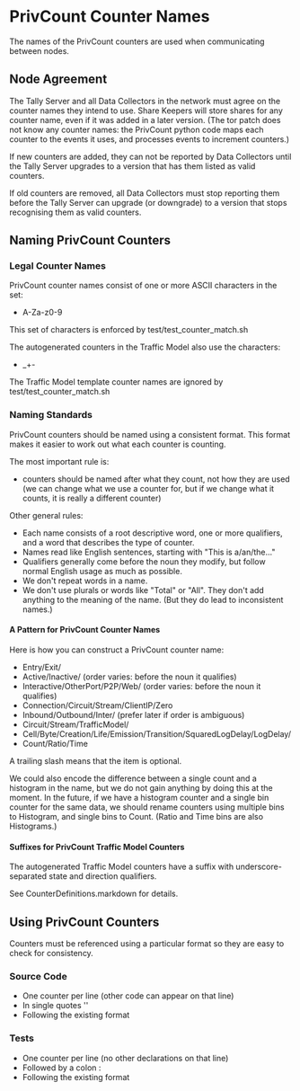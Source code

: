 # PrivCount Counter Names

The names of the PrivCount counters are used when communicating between nodes.

## Node Agreement

The Tally Server and all Data Collectors in the network must agree on the
counter names they intend to use. Share Keepers will store shares for any
counter name, even if it was added in a later version.
(The tor patch does not know any counter names: the PrivCount python code maps
each counter to the events it uses, and processes events to increment
counters.)

If new counters are added, they can not be reported by Data Collectors until
the Tally Server upgrades to a version that has them listed as valid counters.

If old counters are removed, all Data Collectors must stop reporting them
before the Tally Server can upgrade (or downgrade) to a version that stops
recognising them as valid counters.

## Naming PrivCount Counters

### Legal Counter Names

PrivCount counter names consist of one or more ASCII characters in the set:
* A-Za-z0-9

This set of characters is enforced by test/test_counter_match.sh

The autogenerated counters in the Traffic Model also use the characters:
* _+-

The Traffic Model template counter names are ignored by
test/test_counter_match.sh

### Naming Standards

PrivCount counters should be named using a consistent format.
This format makes it easier to work out what each counter is counting.

The most important rule is:
* counters should be named after what they count, not how they are used
  (we can change what we use a counter for, but if we change what it counts,
  it is really a different counter)

Other general rules:
* Each name consists of a root descriptive word, one or more qualifiers, and a
  word that describes the type of counter.
* Names read like English sentences, starting with "This is a/an/the..."
* Qualifiers generally come before the noun they modify, but follow normal
  English usage as much as possible.
* We don't repeat words in a name.
* We don't use plurals or words like "Total" or "All". They don't add anything
  to the meaning of the name. (But they do lead to inconsistent names.)

#### A Pattern for PrivCount Counter Names

Here is how you can construct a PrivCount counter name:
* Entry/Exit/
* Active/Inactive/ (order varies: before the noun it qualifies)
* Interactive/OtherPort/P2P/Web/ (order varies: before the noun it qualifies)
* Connection/Circuit/Stream/ClientIP/Zero
* Inbound/Outbound/Inter/ (prefer later if order is ambiguous)
* Circuit/Stream/TrafficModel/
* Cell/Byte/Creation/Life/Emission/Transition/SquaredLogDelay/LogDelay/
* Count/Ratio/Time

A trailing slash means that the item is optional.

We could also encode the difference between a single count and a histogram
in the name, but we do not gain anything by doing this at the moment. In the
future, if we have a histogram counter and a single bin counter for the same
data, we should rename counters using multiple bins to Histogram, and single
bins to Count. (Ratio and Time bins are also Histograms.)

#### Suffixes for PrivCount Traffic Model Counters

The autogenerated Traffic Model counters have a suffix with
underscore-separated state and direction qualifiers.

See CounterDefinitions.markdown for details.

## Using PrivCount Counters

Counters must be referenced using a particular format so they are easy to
check for consistency.

### Source Code
* One counter per line (other code can appear on that line)
* In single quotes ''
* Following the existing format

### Tests

* One counter per line (no other declarations on that line)
* Followed by a colon :
* Following the existing format
